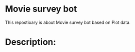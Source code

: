 # Movie survey bot
 This repostioary is about Movie survey bot  based on Plot data.


# Description:

